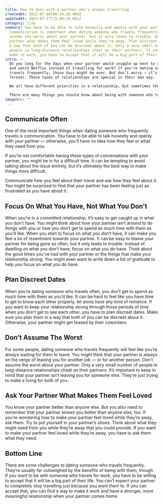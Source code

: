 ```yaml
---
title: How to deal with a partner who's always travelling
createdAt: 2022-07-08T06:24:20.904Z
updatedAt: 2022-07-17T15:00:29.801Z
category: life
summary: You have to be able to talk honestly and openly with your partner.
  Communication is important when dating someone who travels frequently. Don’t
  assume the worst about your partner, but it only leads to trouble. Ask your
  partner what makes them feel loved while they’re away. Plan discreet dates in
  a way that both of you can be discreet about it. Only a very small number of
  people in long-distance relationships cheat on their partners. If you want to
  make it work, you have to accept that it will be a big part of their life.
intro: >-
  Do you long for the days when your partner would snuggle up next to you
  and watch Netflix instead of travelling for work? If you’re dating someone who
  travels frequently, those days might be over. But don’t worry — it’s not over
  forever. These types of relationships are special in their own way. 

  We all have different priorities in a relationship, but sometimes those differences can put strain on your partnership. When one partner is always traveling for work, there will be some challenges. You have to figure out ways to keep the romance alive, even in difficult circumstances. 

  There are many things you should know about being with someone who travels a lot for work. Here are some tips to help you get past the difficulties and stay positive about your relationship as a whole.
imageSrc: ""
---
```


## Communicate Often

One of the most important things when dating someone who frequently travels is communication. You have to be able to talk honestly and openly with your partner — otherwise, you’ll have no idea how they feel or what they need from you.

If you’re not comfortable having these types of conversations with your partner, you might be in for a difficult time. It can be tempting to avoid talking about the issue entirely, but it’s ultimately the best way to make things more difficult.

Communicate how you feel about their travel and ask how they feel about it. You might be surprised to find that your partner has been feeling just as frustrated as you have about it.

## Focus On What You Have, Not What You Don’t

When you’re in a committed relationship, it’s easy to get caught up in what you don’t have. You might think about how your partner isn’t around to do things with you or how you don’t get to spend as much time with them as you’d like.
When you start to focus on what you don’t have, it can make you feel a lot of resentment towards your partner. It can be easy to blame your partner for being gone so often, but it only leads to trouble.
Instead of dwelling on what you don’t have, focus on what you do have. Think about the good times you’ve had with your partner or the things that make your relationship strong. You might even want to write down a list of gratitude to help you focus on what you do have.

## Plan Discreet Dates

When you’re dating someone who travels often, you don’t get to spend as much time with them as you’d like. It can be hard to feel like you have time to get to know each other properly, let alone have any kind of romance.
If you want to keep your relationship strong through those periods of time when you don’t get to see each other, you have to plan discreet dates. Make sure you plan them in a way that both of you can be discreet about it. Otherwise, your partner might get teased by their coworkers.

## Don’t Assume The Worst

For some people, dating someone who travels frequently will feel like you’re always waiting for them to leave. You might think that your partner is always on the verge of leaving you for another job — or for another person.
Don’t assume the worst about your partner. Only a very small number of people in long-distance relationships cheat on their partners.
It’s important to keep in mind that your partner isn’t leaving you for someone else. They’re just trying to make a living for both of you.

## Ask Your Partner What Makes Them Feel Loved

You know your partner better than anyone else. But you also need to remember that your partner knows you better than anyone else, too. If you’re wondering how to make your partner feel loved while they’re away, ask them.
Try to put yourself in your partner’s shoes. Think about what they might need from you while they’re away that you could provide.
If you want to make your partner feel loved while they’re away, you have to ask them what they need.

## Bottom Line

There are some challenges to dating someone who travels frequently. They’re usually far outweighed by the benefits of being with them, though.
If you want to be with someone who travels for work, you have to be willing to accept that it will be a big part of their life. You can’t expect your partner to completely stop travelling just because you want them to.
If you can accept that, you can find a way to make it work and have a stronger, more meaningful relationship when your partner comes home.
